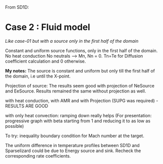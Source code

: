 From SD1D:

Case 2 : Fluid model 
====================
*Like case-01 but with a source only in the first half of the domain*

Constant and uniform source functions, only in the first half of the domain.
No heat conduction
No neutrals --> Mn, Nn = 0. Tn=Te for Diffusion coefficient calculation and 0 otherwise.


**My notes:**
The source is constant and uniform but only till the first half of the domain, i.e until the X-point.

Projection of source:
The results seem good with projection of NeSource and EeSource.
Results remained the same without projection as well. 

with heat conduction, with AMR and with Projection (SUPG was required) - RESULTS ARE GOOD

with only heat convection: ramping down really helps
(For presentation: progressive graph with beta starting from 1 and reducing it to as low as possible)

To try:
inequality boundary condition for Mach number at the target.

The uniform difference in temperature profiles between SD1D and Sparselizard could be due to Energy source and sink. 
Recheck the corresponding rate coefficients.

